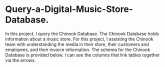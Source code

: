 # Query-a-Digital-Music-Store-Database.
In this project, l query the Chinook Database. The Chinook Database holds information about a music store. For this project, I assisting the Chinook team with understanding the media in their store, their customers and employees, and their invoice information. The schema for the Chinook Database is provided below. I can see the columns that link tables together via the arrows.
